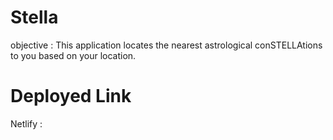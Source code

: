 # Stella

objective : This application locates the nearest astrological conSTELLAtions to
            you based on your location.

# Deployed Link

Netlify : 